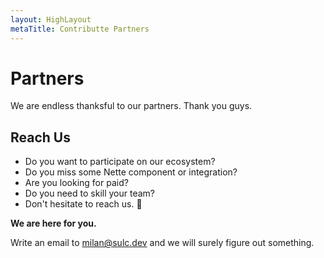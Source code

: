 ```yaml
---
layout: HighLayout
metaTitle: Contributte Partners
---
```


<h1>Partners</h1>

<p>
  We are endless thanksful to our partners. Thank you guys.
</p>

<Partners/>

<h2>Reach Us</h2>

<ul class="my-8 list-disc list-inside">
  <li>Do you want to participate on our ecosystem?</li>
  <li>Do you miss some Nette component or integration?</li>
  <li>Are you looking for paid?</li>
  <li>Do you need to skill your team?</li>
  <li>Don't hesitate to reach us. 🚀</li>
</ul>

<p><strong>We are here for you.</strong></p>

<p>
  Write an email to <a class="underline" href="milan@sulc.dev">milan@sulc.dev</a> and we will surely figure out something.
</p>
